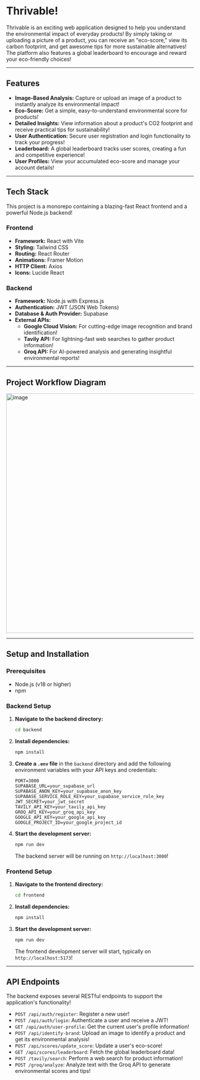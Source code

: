 # Thrivable!

Thrivable is an exciting web application designed to help you understand the environmental impact of everyday products! By simply taking or uploading a picture of a product, you can receive an "eco-score," view its carbon footprint, and get awesome tips for more sustainable alternatives! The platform also features a global leaderboard to encourage and reward your eco-friendly choices!

---

## Features

* **Image-Based Analysis:** Capture or upload an image of a product to instantly analyze its environmental impact!
* **Eco-Score:** Get a simple, easy-to-understand environmental score for products!
* **Detailed Insights:** View information about a product's CO2 footprint and receive practical tips for sustainability!
* **User Authentication:** Secure user registration and login functionality to track your progress!
* **Leaderboard:** A global leaderboard tracks user scores, creating a fun and competitive experience!
* **User Profiles:** View your accumulated eco-score and manage your account details!

---

## Tech Stack

This project is a monorepo containing a blazing-fast React frontend and a powerful Node.js backend!

### Frontend

* **Framework:** React with Vite
* **Styling:** Tailwind CSS
* **Routing:** React Router
* **Animations:** Framer Motion
* **HTTP Client:** Axios
* **Icons:** Lucide React

### Backend

* **Framework:** Node.js with Express.js
* **Authentication:** JWT (JSON Web Tokens)
* **Database & Auth Provider:** Supabase
* **External APIs:**
    * **Google Cloud Vision:** For cutting-edge image recognition and brand identification!
    * **Tavily API:** For lightning-fast web searches to gather product information!
    * **Groq API:** For AI-powered analysis and generating insightful environmental reports!

---

## Project Workflow Diagram
<img width="858" height="643" alt="image" src="https://github.com/user-attachments/assets/e3010725-1331-41fd-aa4a-592ac3aff205" />



---

## Setup and Installation

### Prerequisites

* Node.js (v18 or higher)
* npm

### Backend Setup

1.  **Navigate to the backend directory:**
    ```bash
    cd backend
    ```

2.  **Install dependencies:**
    ```bash
    npm install
    ```

3.  **Create a `.env` file** in the `backend` directory and add the following environment variables with your API keys and credentials:
    ```env
    PORT=3000
    SUPABASE_URL=your_supabase_url
    SUPABASE_ANON_KEY=your_supabase_anon_key
    SUPABASE_SERVICE_ROLE_KEY=your_supabase_service_role_key
    JWT_SECRET=your_jwt_secret
    TAVILY_API_KEY=your_tavily_api_key
    GROQ_API_KEY=your_groq_api_key
    GOOGLE_API_KEY=your_google_api_key
    GOOGLE_PROJECT_ID=your_google_project_id
    ```

4.  **Start the development server:**
    ```bash
    npm run dev
    ```
    The backend server will be running on `http://localhost:3000`!

### Frontend Setup

1.  **Navigate to the frontend directory:**
    ```bash
    cd frontend
    ```

2.  **Install dependencies:**
    ```bash
    npm install
    ```

3.  **Start the development server:**
    ```bash
    npm run dev
    ```
    The frontend development server will start, typically on `http://localhost:5173`!

---

## API Endpoints

The backend exposes several RESTful endpoints to support the application's functionality!

* `POST /api/auth/register`: Register a new user!
* `POST /api/auth/login`: Authenticate a user and receive a JWT!
* `GET /api/auth/user-profile`: Get the current user's profile information!
* `POST /api/identify-brand`: Upload an image to identify a product and get its environmental analysis!
* `POST /api/scores/update_score`: Update a user's eco-score!
* `GET /api/scores/leaderboard`: Fetch the global leaderboard data!
* `POST /tavily/search`: Perform a web search for product information!
* `POST /groq/analyze`: Analyze text with the Groq API to generate environmental scores and tips!
